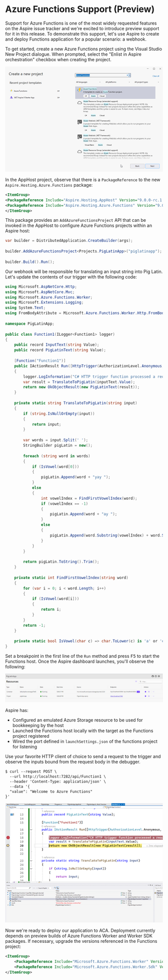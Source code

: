 # Azure Functions Support (Preview)

Support for Azure Functions is one of the most widely requested features on the Aspire issue tracker and we're excited to introduce preview support for it in this release. To demonstrate this support, let's use Aspire to create and deploy Functions application for a popular scenario: a webhook.

To get started, create a new Azure Functions project using the Visual Studio New Project dialogue. When prompted, select the "Enlist in Aspire orchestration" checkbox when creating the project.

![Create project flow](./images/step-1.gif)

In the AppHost project, observe that there is a `PackageReference` to the new `Aspire.Hosting.Azure.Functions` package:

```xml
<ItemGroup>
<PackageReference Include="Aspire.Hosting.AppHost" Version="9.0.0-rc.1.24511.1" />
<PackageReference Include="Aspire.Hosting.Azure.Functions" Version="9.0.0-preview.5.24513.1" />
</ItemGroup>
```

This package provides an `AddAzureFunctionsProject` API that can be invoked in the AppHost to configure Azure Functions projects within an Aspire host:

```csharp
var builder = DistributedApplication.CreateBuilder(args);

builder.AddAzureFunctionsProject<Projects.PigLatinApp>("piglatinapp");

builder.Build().Run();
```

Our webhook will be responsible for translating an input string into Pig Latin. Let's update the contents of our trigger with the following code:

```csharp
using Microsoft.AspNetCore.Http;
using Microsoft.AspNetCore.Mvc;
using Microsoft.Azure.Functions.Worker;
using Microsoft.Extensions.Logging;
using System.Text;
using FromBodyAttribute = Microsoft.Azure.Functions.Worker.Http.FromBodyAttribute;

namespace PigLatinApp;

public class Function1(ILogger<Function1> logger)
{
    public record InputText(string Value);
    public record PigLatinText(string Value);

    [Function("Function1")]
    public IActionResult Run([HttpTrigger(AuthorizationLevel.Anonymous, "post")] HttpRequest req, [FromBody] InputText inputText)
    {
        logger.LogInformation("C# HTTP trigger function processed a request.");
        var result = TranslateToPigLatin(inputText.Value);
        return new OkObjectResult(new PigLatinText(result));
    }

    private static string TranslateToPigLatin(string input)
    {
        if (string.IsNullOrEmpty(input))
        {
            return input;
        }

        var words = input.Split(' ');
        StringBuilder pigLatin = new();

        foreach (string word in words)
        {
            if (IsVowel(word[0]))
            {
                pigLatin.Append(word + "yay ");
            }
            else
            {
                int vowelIndex = FindFirstVowelIndex(word);
                if (vowelIndex == -1)
                {
                    pigLatin.Append(word + "ay ");
                }
                else
                {
                    pigLatin.Append(word.Substring(vowelIndex) + word.Substring(0, vowelIndex) + "ay ");
                }
            }
        }

        return pigLatin.ToString().Trim();
    }

    private static int FindFirstVowelIndex(string word)
    {
        for (var i = 0; i < word.Length; i++)
        {
            if (IsVowel(word[i]))
            {
                return i;
            }
        }
        return -1;
    }

    private static bool IsVowel(char c) => char.ToLower(c) is 'a' or 'e' or 'i' or 'o' or 'u';
}
```

Set a breakpoint in the first line of the `Run` method and press <kbd>F5</kbd> to start the Functions host. Once the Aspire dashboard launches, you'll observe the following:


![Screenshot of the dashboard](./images/dashboard-screenshot.png)

Aspire has:

- Configured an emulated Azure Storage resource to be used for bookkeeping by the host
- Launched the Functions host locally with the target as the Functions project registered
- Wired the port defined in `launchSettings.json` of the functions project for listening

Use your favorite HTTP client of choice to send a request to the trigger and observe the inputs bound from the request body in the debugger.

```
$ curl --request POST \
  --url http://localhost:7282/api/Function1 \
  --header 'Content-Type: application/json' \
  --data '{
  "value": "Welcome to Azure Functions"
}'
```

![Screenshot of debugging experience](./images/debug-screenshot.png)

Now we're ready to deploy our application to ACA. Deployment currently depends on preview builds of Azure Functions Worker and Worker SDK packages. If necessary, upgrade the versions referenced in the Functions project:

```xml
<ItemGroup>
    <PackageReference Include="Microsoft.Azure.Functions.Worker" Version="2.0.0-preview1" />
    <PackageReference Include="Microsoft.Azure.Functions.Worker.Sdk" Version="2.0.0-preview2" />
</ItemGroup>
```